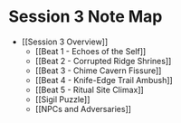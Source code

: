# Session 3 Note Map

- [[Session 3 Overview]]
  - [[Beat 1 - Echoes of the Self]]
  - [[Beat 2 - Corrupted Ridge Shrines]]
  - [[Beat 3 - Chime Cavern Fissure]]
  - [[Beat 4 - Knife-Edge Trail Ambush]]
  - [[Beat 5 - Ritual Site Climax]]
  - [[Sigil Puzzle]]
  - [[NPCs and Adversaries]]
